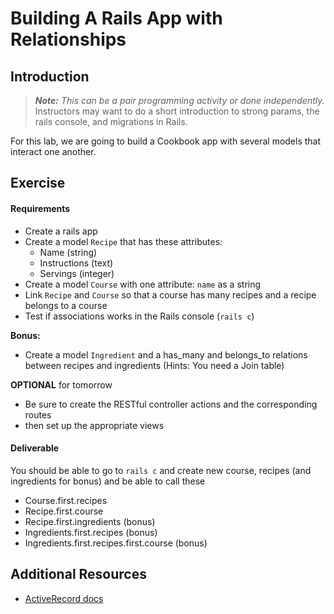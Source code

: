 # Building A Rails App with Relationships

## Introduction

> ***Note:*** _This can be a pair programming activity or done independently._  Instructors may want to do a short introduction to strong params, the rails console, and migrations in Rails.

For this lab, we are going to build a Cookbook app with several models that interact one another.

## Exercise

#### Requirements

- Create a rails app
- Create a model `Recipe` that has these attributes:
	- Name (string)
	- Instructions (text)
	- Servings (integer)
- Create a model `Course` with one attribute: `name` as a string
- Link `Recipe` and `Course` so that a course has many recipes and a recipe belongs to a course
- Test if associations works in the Rails console (`rails c`)

**Bonus:**
- Create a model `Ingredient` and a has_many and belongs_to relations between recipes and ingredients (Hints: You need a Join table)

**OPTIONAL** for tomorrow
- Be sure to create the RESTful controller actions and the corresponding routes
- then set up the appropriate views

#### Deliverable

You should be able to go to `rails c` and create new course, recipes (and ingredients for bonus) and be able to call these

- Course.first.recipes
- Recipe.first.course
- Recipe.first.ingredients (bonus)
- Ingredients.first.recipes (bonus)
- Ingredients.first.recipes.first.course (bonus)

## Additional Resources

- [ActiveRecord docs](http://guides.rubyonrails.org/association_basics.html)

